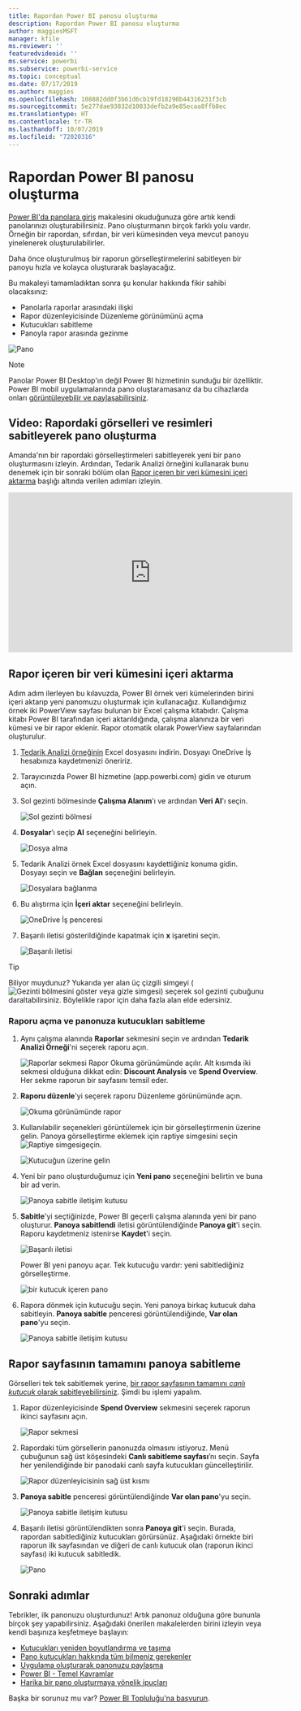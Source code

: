 ```yaml
---
title: Rapordan Power BI panosu oluşturma
description: Rapordan Power BI panosu oluşturma
author: maggiesMSFT
manager: kfile
ms.reviewer: ''
featuredvideoid: ''
ms.service: powerbi
ms.subservice: powerbi-service
ms.topic: conceptual
ms.date: 07/17/2019
ms.author: maggies
ms.openlocfilehash: 108882dd0f3b61d6cb19fd18290b44316231f3cb
ms.sourcegitcommit: 5e277dae93832d10033defb2a9e85ecaa8ffb8ec
ms.translationtype: HT
ms.contentlocale: tr-TR
ms.lasthandoff: 10/07/2019
ms.locfileid: "72020316"
---
```

# <a name="create-a-power-bi-dashboard-from-a-report"></a>Rapordan Power BI panosu oluşturma
[Power BI'da panolara giriş](service-dashboards.md) makalesini okuduğunuza göre artık kendi panolarınızı oluşturabilirsiniz. Pano oluşturmanın birçok farklı yolu vardır. Örneğin bir rapordan, sıfırdan, bir veri kümesinden veya mevcut panoyu yinelenerek oluşturulabilirler.  

Daha önce oluşturulmuş bir raporun görselleştirmelerini sabitleyen bir panoyu hızla ve kolayca oluşturarak başlayacağız. 

Bu makaleyi tamamladıktan sonra şu konular hakkında fikir sahibi olacaksınız:
- Panolarla raporlar arasındaki ilişki
- Rapor düzenleyicisinde Düzenleme görünümünü açma
- Kutucukları sabitleme 
- Panoyla rapor arasında gezinme 
 
![Pano](media/service-dashboard-create/power-bi-completed-dashboard-small.png)

> [!NOTE] 
> Panolar Power BI Desktop'ın değil Power BI hizmetinin sunduğu bir özelliktir. Power BI mobil uygulamalarında pano oluştaramasanız da bu cihazlarda onları [görüntüleyebilir ve paylaşabilirsiniz](consumer/mobile/mobile-apps-view-dashboard.md).
>
> 

## <a name="video-create-a-dashboard-by-pinning-visuals-and-images-from-a-report"></a>Video: Rapordaki görselleri ve resimleri sabitleyerek pano oluşturma
Amanda'nın bir rapordaki görselleştirmeleri sabitleyerek yeni bir pano oluşturmasını izleyin. Ardından, Tedarik Analizi örneğini kullanarak bunu denemek için bir sonraki bölüm olan [Rapor içeren bir veri kümesini içeri aktarma](#import-a-dataset-with-a-report) başlığı altında verilen adımları izleyin.
    

<iframe width="560" height="315" src="https://www.youtube.com/embed/lJKgWnvl6bQ" frameborder="0" allowfullscreen></iframe>

## <a name="import-a-dataset-with-a-report"></a>Rapor içeren bir veri kümesini içeri aktarma
Adım adım ilerleyen bu kılavuzda, Power BI örnek veri kümelerinden birini içeri aktarıp yeni panomuzu oluşturmak için kullanacağız. Kullandığımız örnek iki PowerView sayfası bulunan bir Excel çalışma kitabıdır. Çalışma kitabı Power BI tarafından içeri aktarıldığında, çalışma alanınıza bir veri kümesi ve bir rapor eklenir. Rapor otomatik olarak PowerView sayfalarından oluşturulur.

1. [Tedarik Analizi örneğinin](http://go.microsoft.com/fwlink/?LinkId=529784) Excel dosyasını indirin. Dosyayı OneDrive İş hesabınıza kaydetmenizi öneririz.
2. Tarayıcınızda Power BI hizmetine (app.powerbi.com) gidin ve oturum açın.
3. Sol gezinti bölmesinde **Çalışma Alanım**'ı ve ardından **Veri Al**'ı seçin.

    ![Sol gezinti bölmesi](media/service-dashboard-create/power-bi-get-data-new-look.png)
5. **Dosyalar**’ı seçip **Al** seçeneğini belirleyin.

   ![Dosya alma](media/service-dashboard-create/power-bi-select-files.png)
6. Tedarik Analizi örnek Excel dosyasını kaydettiğiniz konuma gidin. Dosyayı seçin ve **Bağlan** seçeneğini belirleyin.

   ![Dosyalara bağlanma](media/service-dashboard-create/power-bi-connectnew.png)
7. Bu alıştırma için **İçeri aktar** seçeneğini belirleyin.

    ![OneDrive İş penceresi](media/service-dashboard-create/power-bi-import.png)
8. Başarılı iletisi gösterildiğinde kapatmak için **x** işaretini seçin.

   ![Başarılı iletisi](media/service-dashboard-create/power-bi-view-datasetnew.png)

> [!TIP]
> Biliyor muydunuz? Yukarıda yer alan üç çizgili simgeyi (![Gezinti bölmesini göster veya gizle simgesi](media/service-dashboard-create/power-bi-new-look-hide-nav-pane.png)) seçerek sol gezinti çubuğunu daraltabilirsiniz. Böylelikle rapor için daha fazla alan elde edersiniz.

### <a name="open-the-report-and-pin-tiles-to-your-dashboard"></a>Raporu açma ve panonuza kutucukları sabitleme
1. Aynı çalışma alanında **Raporlar** sekmesini seçin ve ardından **Tedarik Analizi Örneği**'ni seçerek raporu açın.

    ![Raporlar sekmesi](media/service-dashboard-create/power-bi-reports.png) Rapor Okuma görünümünde açılır. Alt kısımda iki sekmesi olduğuna dikkat edin: **Discount Analysis** ve **Spend Overview**. Her sekme raporun bir sayfasını temsil eder.

2. **Raporu düzenle**'yi seçerek raporu Düzenleme görünümünde açın.

    ![Okuma görünümünde rapor](media/service-dashboard-create/power-bi-reading-view.png)
3. Kullanılabilir seçenekleri görüntülemek için bir görselleştirmenin üzerine gelin. Panoya görselleştirme eklemek için raptiye simgesini seçin ![Raptiye simgesi](media/service-dashboard-create/power-bi-pin-icon.png)geçin.

    ![Kutucuğun üzerine gelin](media/service-dashboard-create/power-bi-hover.png)
4. Yeni bir pano oluşturduğumuz için **Yeni pano** seçeneğini belirtin ve buna bir ad verin.

    ![Panoya sabitle iletişim kutusu](media/service-dashboard-create/power-bi-pin-tile.png)
5. **Sabitle**'yi seçtiğinizde, Power BI geçerli çalışma alanında yeni bir pano oluşturur. **Panoya sabitlendi** iletisi görüntülendiğinde **Panoya git**'i seçin. Raporu kaydetmeniz istenirse **Kaydet**'i seçin.

    ![Başarılı iletisi](media/service-dashboard-create/power-bi-pin-success.png)

    Power BI yeni panoyu açar. Tek kutucuğu vardır: yeni sabitlediğiniz görselleştirme.

   ![bir kutucuk içeren pano](media/service-dashboard-create/power-bi-pinned.png)
7. Rapora dönmek için kutucuğu seçin. Yeni panoya birkaç kutucuk daha sabitleyin. **Panoya sabitle** penceresi görüntülendiğinde, **Var olan pano**'yu seçin.  

   ![Panoya sabitle iletişim kutusu](media/service-dashboard-create/power-bi-existing-dashboard.png)

## <a name="pin-an-entire-report-page-to-the-dashboard"></a>Rapor sayfasının tamamını panoya sabitleme
Görselleri tek tek sabitlemek yerine, [bir rapor sayfasının tamamını *canlı kutucuk* olarak sabitleyebilirsiniz](service-dashboard-pin-live-tile-from-report.md). Şimdi bu işlemi yapalım.

1. Rapor düzenleyicisinde **Spend Overview** sekmesini seçerek raporun ikinci sayfasını açın.

   ![Rapor sekmesi](media/service-dashboard-create/power-bi-page-tab.png)

2. Rapordaki tüm görsellerin panonuzda olmasını istiyoruz. Menü çubuğunun sağ üst köşesindeki **Canlı sabitleme sayfası**’nı seçin. Sayfa her yenilendiğinde bir panodaki canlı sayfa kutucukları güncelleştirilir.

   ![Rapor düzenleyicisinin sağ üst kısmı](media/service-dashboard-create/power-bi-pin-live.png)

3. **Panoya sabitle** penceresi görüntülendiğinde **Var olan pano**'yu seçin.

   ![Panoya sabitle iletişim kutusu](media/service-dashboard-create/power-bi-pin-live2.png)

4. Başarılı iletisi görüntülendikten sonra **Panoya git**'i seçin. Burada, rapordan sabitlediğiniz kutucukları görürsünüz. Aşağıdaki örnekte biri raporun ilk sayfasından ve diğeri de canlı kutucuk olan (raporun ikinci sayfası) iki kutucuk sabitledik.

   ![Pano](media/service-dashboard-create/power-bi-dashboard.png)

## <a name="next-steps"></a>Sonraki adımlar
Tebrikler, ilk panonuzu oluşturdunuz! Artık panonuz olduğuna göre bununla birçok şey yapabilirsiniz. Aşağıdaki önerilen makalelerden birini izleyin veya kendi başınıza keşfetmeye başlayın: 

* [Kutucukları yeniden boyutlandırma ve taşıma](service-dashboard-edit-tile.md)
* [Pano kutucukları hakkında tüm bilmeniz gerekenler](service-dashboard-tiles.md)
* [Uygulama oluşturarak panonuzu paylaşma](service-create-workspaces.md)
* [Power BI - Temel Kavramlar](service-basic-concepts.md)
* [Harika bir pano oluşturmaya yönelik ipuçları](service-dashboards-design-tips.md)

Başka bir sorunuz mu var? [Power BI Topluluğu'na başvurun](http://community.powerbi.com/).
